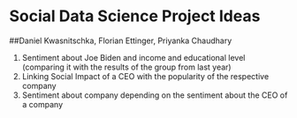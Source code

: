 # Social Data Science Project Ideas
##Daniel Kwasnitschka, Florian Ettinger, Priyanka Chaudhary

1. Sentiment about Joe Biden and income and educational level (comparing it with the results of the group from last year)
2. Linking Social Impact of a CEO with the popularity of the respective company
3. Sentiment about company depending on the sentiment about the CEO of a company